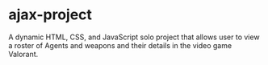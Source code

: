 # ajax-project

A dynamic HTML, CSS, and JavaScript solo project that allows user to view a roster of Agents and weapons and their details in the video game Valorant.
